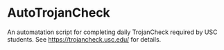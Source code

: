 # AutoTrojanCheck
 An automatation script for completing daily TrojanCheck required by USC students.
 See https://trojancheck.usc.edu/ for details.
